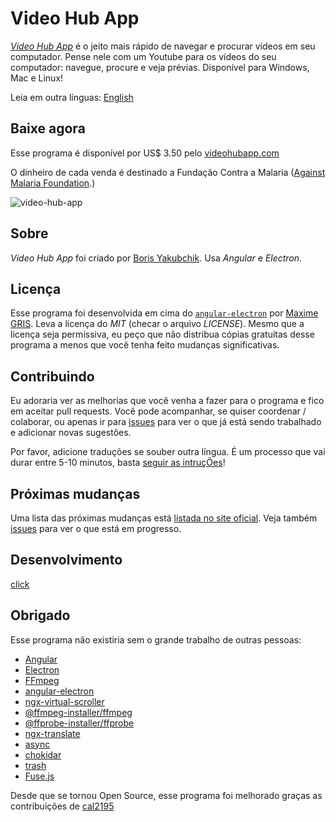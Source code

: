 # Video Hub App

[*Video Hub App*](https://videohubapp.com/) é o jeito mais rápido de navegar e procurar vídeos em seu computador. Pense nele com um Youtube para os vídeos do seu computador: navegue, procure e veja prévias. Disponível para Windows, Mac e Linux!

Leia em outra línguas: [English](https://github.com/whyboris/Video-Hub-App/blob/master/README.md)

## Baixe agora

Esse programa é disponível por US$ 3.50 pelo [videohubapp.com](https://videohubapp.com/download.html)

O dinheiro de cada venda é destinado a Fundação Contra a Malaria ([Against Malaria Foundation](https://www.againstmalaria.com/).)

![video-hub-app](https://user-images.githubusercontent.com/17264277/82097107-3ed91700-96d0-11ea-8679-87fa3e07cd0b.jpg)

## Sobre

*Video Hub App* foi criado por [Boris Yakubchik](https://videohubapp.com/about.html). Usa _Angular_ e _Electron_.

## Licença

Esse programa foi desenvolvida em cima do [`angular-electron`](https://github.com/maximegris/angular-electron) por [Maxime GRIS](https://github.com/maximegris). Leva a licença do _MIT_ (checar o arquivo _LICENSE_). Mesmo que a licença seja permissiva, eu peço que não distribua cópias gratuítas desse programa a menos que você tenha feito mudanças significativas.

## Contribuindo

Eu adoraria ver as melhorias que você venha a fazer para o programa e fico em aceitar pull requests. Você pode acompanhar, se quiser coordenar / colaborar, ou apenas ir para [issues](https://github.com/whyboris/Video-Hub-App/issues) para ver o que já está sendo trabalhado e adicionar novas sugestões.

Por favor, adicione traduções se souber outra língua. É um processo que vai durar entre 5-10 minutos, basta [seguir as intruçÕes](https://github.com/whyboris/Video-Hub-App/tree/master/src/app/i18n)!

## Próximas mudanças

Uma lista das próximas mudanças está [listada no site oficial](https://videohubapp.com/future.html). Veja também [issues](https://github.com/whyboris/Video-Hub-App/issues) para ver o que está em progresso.

## Desenvolvimento

[click](https://github.com/whyboris/Video-Hub-App#development)

## Obrigado

Esse programa não existiria sem o grande trabalho de outras pessoas:

 - [Angular](https://github.com/angular/angular)
 - [Electron](https://github.com/electron/electron)
 - [FFmpeg](https://www.ffmpeg.org/)
 - [angular-electron](https://github.com/maximegris/angular-electron)
 - [ngx-virtual-scroller](https://github.com/rintoj/ngx-virtual-scroller)
 - [@ffmpeg-installer/ffmpeg](https://www.npmjs.com/package/@ffmpeg-installer/ffmpeg)
 - [@ffprobe-installer/ffprobe](https://www.npmjs.com/package/@ffprobe-installer/ffprobe)
 - [ngx-translate](https://github.com/ngx-translate/core)
 - [async](https://github.com/caolan/async)
 - [chokidar](https://github.com/paulmillr/chokidar)
 - [trash](https://github.com/sindresorhus/trash)
 - [Fuse.js](https://github.com/krisk/Fuse)

Desde que se tornou Open Source, esse programa foi melhorado graças as contribuições de [cal2195](https://github.com/cal2195)
